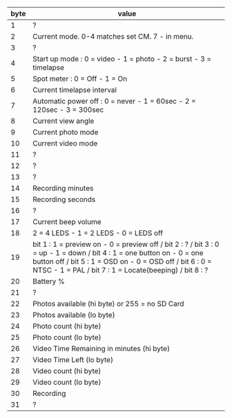 byte | value
-----|--------
1    | ?
2 | Current mode. 0-4 matches set CM. 7 - in menu. 
3 | ?
4 | Start up mode : 0 = video - 1 = photo - 2 = burst - 3 = timelapse 
5 | Spot meter : 0 = Off - 1 = On 
6 | Current timelapse interval 
7 | Automatic power off : 0 = never - 1 = 60sec - 2 = 120sec - 3 = 300sec 
8 | Current view angle 
9 | Current photo mode 
10 | Current video mode 
11 | ? 
12 | ? 
13 | ? 
14 | Recording minutes 
15 | Recording seconds 
16 | ? 
17 | Current beep volume 
18 | 2 = 4 LEDS - 1 = 2 LEDS - 0 = LEDS off 
19 | bit 1 : 1 = preview on - 0 = preview off / bit 2 : ? / bit 3 : 0 = up - 1 = down / bit 4 : 1 = one button on - 0 = one button off / bit 5 : 1 = OSD on - 0 = OSD off / bit 6 : 0 = NTSC - 1 = PAL / bit 7 : 1 = Locate(beeping) / bit 8 : ? 
20 | Battery % 
21 | ? 
22 | Photos available (hi byte) or 255 = no SD Card 
23 | Photos available (lo byte) 
24 | Photo count (hi byte) 
25 | Photo count (lo byte) 
26 | Video Time Remaining in minutes (hi byte) 
27 | Video Time Left (lo byte) 
28 | Video count (hi byte) 
29 | Video count (lo byte) 
30 | Recording 
31 | ?
